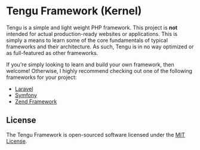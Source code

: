 # Tengu Framework (Kernel)
Tengu is a simple and light weight PHP framework. This project is **not** intended for actual production-ready websites or applications. This is simply a means to learn some of the core fundamentals of typical frameworks and their architecture. As such, Tengu is in no way optimized or as full-featured as other frameworks.

If you're simply looking to learn and build your own framework, then welcome! Otherwise, I highly recommend checking out one of the following frameworks for your project:

- [Laravel](http://laravel.com/)
- [Symfony](http://symfony.com/)
- [Zend Framework](http://framework.zend.com/)

## License
The Tengu Framework is open-sourced software licensed under the [MIT License](https://tldrlegal.com/license/mit-license).
